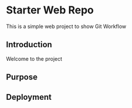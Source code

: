 # Starter Web Repo
This is a simple web project to show Git Workflow

## Introduction
Welcome to the project
## Purpose

## Deployment